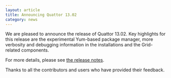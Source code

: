 ```yaml
---
layout: article
title: Announcing Quattor 13.02
category: news
---
```


We are pleased to announce the release of Quattor 13.02.  Key
highlights for this release are the experimental Yum-based package
manager, more verbosity and debugging information in the installations
and the Grid-related components.

For more details, please see
[the release notes](/documentation/2013/02/07/quattor-13.02-notes.html).

Thanks to all the contributors and users who have provided their
feedback.
